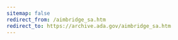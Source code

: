 ```yaml
---
sitemap: false 
redirect_from: /aimbridge_sa.htm 
redirect_to: https://archive.ada.gov/aimbridge_sa.htm 
---
```

